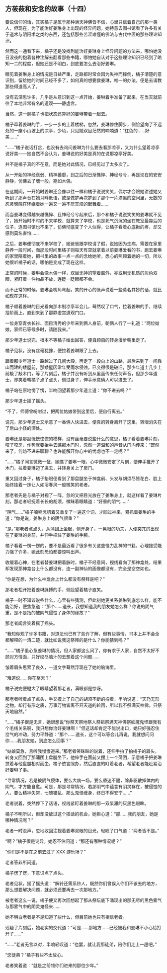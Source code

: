 ## 方莜莜和安念的故事（十四）

要说信仰的话，其实橘子是属于那种满天神佛皆不信，心里只信着自己的那一类人，但现在，为了能治好姜琳身上出现的怪异问题，她特意去图书馆看了许多有关于道术与阴阳术之类的东西，还包括那些苦涩难懂的佛法与古代中医的那些理论知识。

然而这一通看下来，橘子还是没找到能治好姜琳身上怪异问题的方法来，哪怕她没日没夜的抱着各种注解去翻看那些书籍，哪怕她自认对于这些理论知识已经到了略知一二的程度，但她还是不明白，到底要怎么去治好姜琳。

眼见着姜琳身上的情况是日益严重，走路都时常会因为失神而摔倒，橘子清楚的意识到，留给她的时间已经不多了，如何真的想要救姜琳，唯一的办法，便是去请教那些得道高人了。

没有去深思许多，几乎是从意识到这一点开始，姜琳着手准备了起来，在当天就前往了本地非常有名的道观——静虚宫。

当然，这一趟橘子也把状态还算好的姜琳带着一起去。

橘子牵着姜琳的手，一步一步的上着楼梯，忽然，姜琳停住脚步，侧脸望向了不远处的一座小山坡上的凉亭，少顷，只见她双目茫然的喃喃道：“红色的……好美……”

“……”橘子说话打岔，也没有去询问姜琳为什么要去看那凉亭，又为什么望着凉亭说好美——她自然不会认为，姜琳说的好美是真的在说那凉亭好美。

并不是橘子真的不在意，而是她对此情况，已经见过了太多次了。

从一开始的神经衰弱、精神萎靡，到之后的日渐憔悴、神经兮兮，再是现在的安安静静，仿佛丢了魂一般，宛如木偶。

在这期间，一开始时姜琳还会像以往一样和橘子说说笑笑，偶尔才会跟她讲述她又听到了那声音在她耳畔低语，或是做梦再次梦到了那个一片漆黑的空间里，无数的怨灵魂魄在环绕着她一遍又一遍不厌其烦的起舞着……

而当姜琳变得越来越憔悴、且神经兮兮起来后，那个和橘子说说笑笑的姜琳就不见了，她开始时不时的不来学校，就算来了学校，也是死气沉沉的坐在教室最靠后的位子，连图书馆也不来了，仿佛彻底变了个人似得，让橘子看着心底揪的疼，却又感到莫名害怕……

之后，姜琳便彻底不来学校了，她爸爸跟学校请了假，说她因为生病，需要在家里静养一段时间，而那段时间里橘子则每天有空就拿着以前姜琳爱看的书，跑去姜琳的家里陪着她，把书里的故事一点一点的念给她听，悉心的照顾着她的一切，所以她很听橘子的话，哪怕是变成了现在这样。

正常的时候，姜琳会像木偶一样，双目无神的望着窗外，亦或用无机质的灰色双眼，紧盯着一件物品不放，连眨一眨眼都不会。

而不正常的时候，姜琳会嘴角弯起，笑的开心的低声说着一些莫名其妙的话，就比如现在这样。

橘子顺着姜琳的目光看向那木制凉亭半会儿，蓦然叹了口气，拉着姜琳的手，继续拾阶而上，直到来到了那静虚宫道观门口。

一位身穿青衣长衫、面目清秀的少年来到俩人身前，朝俩人行了一礼道：“两位姑娘，家师已等候多时，请随我来。”

那少年道士说完，根本不等橘子给出回答，便自顾自的转身漫步朝里走了。

橘子见状，没有丝毫犹豫，便拉着姜琳跟了上去。

跟着那少年道士一路越过了几间大殿，再走了一段向上的山路，最后来到了一间靠山而建的矮屋前，那矮屋因常年受雨水侵蚀，已变得很是破旧，那少年道士几步上前敲了敲木门，等了片刻后，橘子并没有听到从里面传来任何声音，但那少年道士，却笑着朝橘子点了点头，侧过身子，伸手示意俩人可以进去了。

橘子站在原地愣了愣，半响回望着那少年道士道：“你不进去吗？”

那少年道士摇了摇头。

“不了，师傅曾吩咐过，把两位姑娘带到这里后，便自行离去。”

说完，那少年道士又示意了一番俩人快进去，便真的转身离开了这里，转眼消失在了后山小径的深处。

姜琳还是那副恍恍惚惚的模样，没有丝毫要说些什么的意思，橘子看着姜琳片刻，咬了咬牙，作势就要抬手去瞧那木门时，忽然一道温和的声音从门内传来：“既然来了，何妨不进来聊聊？也许能解开你心中的忧虑也不一定呢？”

“……”橘子闻言微微一怔，她瞧了姜琳一眼，心中微微安定了片刻，便伸手推开了木门，拉着姜琳迈了进去，并转身关上了房门。

重又回过身子，橘子抬眼便看到了那盘腿坐于神龛前、头发与胡须尽皆花白、脸上始终挂着一抹让人如浴春风一般微笑的老者。

那老者先是与橘子对视了一阵，忽的又把目光放在了姜琳身上，就这样看了姜琳片刻，那老者轻抚着长长的胡须，微眯着眼睛道：“好重的阴气……”

“阴气……”橘子喃喃念叨着又重复了一遍这个词，才回过神来，紧抓着姜琳的手道：“你是说，姜琳身上的阴气很重？”

“是。”那老者点点头，从蒲团上坐起，侧开身子，一晃眼的功夫，人便突兀的出现在了姜琳的身前，并伸手把住了姜琳的手腕。

橘子看着一愣一愣的，要不是最近看了很多有关这些怪力乱神的书籍，心理接受能力强了许多，她此刻恐怕都要惊叫出声。

收缓着心神，在老者替姜琳把着脉时，橘子不经意间，视线看向了那神龛处，结果却发现那神龛台上什么都没有，连一副神仙的画像都没有，完全是空空如也。

“你是在想，为什么神龛台上什么都没有祭拜是吧？”

那老者松开把着姜琳脉搏的手，侧脸望着橘子直笑。

橘子一时不知该说些什么，心里有些猜测，但此刻她更关系姜琳到底怎么样，能不能治好，便焦急道：“那个……道长，我想知道我的朋友她怎么样？你说的阴气重，是不是指的被阴气侵蚀了身体的缘故？”

那老者闻言笑着摇了摇头。

“我知你观了许多书籍，对道法也已有了些许了解，但有些事情，书本上并不会全都解释的一清二楚，就比如说我这祭拜的是什么？你能猜到吗？”

“……”橘子虽心急姜琳的情况，但人家都这么问了，你有求于人家，自然不太好不顾对方情面，只好绞尽脑汁的去想着这个问题……

皱着眉头思索了良久，一道文字蓦然浮现在了她的脑海里。

“难道说……你在祭天？”

橘子说完便瞪大了眼睛望着那老者，满眼都是惊讶。

那老者听着点了点头，手又摸上了自己的胡须不断的捋着，半响说道：“天乃无形之物，却行有形之质，万事万物皆离不开天道的轮回，所以我不祭满天神佛，只祭天地自然。”

“……”橘子很是无言，她很想说“你祭天祭地祭人祭祖祭满天神佛祭妖魔鬼怪跟我有个毛线关系啊，我只想你治好姜琳啊！”但这话却肯定不能说出口，她只好强忍住岔气的冲动，努力平静道：“那个……道长，这个可以等会儿再说，我就想问问你……我朋友她，到底怎么回事？”

“姑娘莫急，且听我慢慢道来。”那老者笑眯眯的说着，还伸手拍了拍橘子的肩头，转身又回到了那蒲团上盘腿坐下，他伸手在面前又摆上一个蒲团，示意橘子把姜琳扶着与他盘腿相对而坐，橘子依言照办，然后直直的盯着老者，希望老者能赶紧治好姜琳了事。

“寻常情况，若是被阴气侵体，要么大病一场，要么昏迷不醒，除非驱散掉体内的阴气，才方能自愈。可是，那是寻常情况，若那阴气中蕴含有阴灵存在，被侵蚀的人，要么精神失常，七魄错乱，那么鬼怪缠身，终日不得安宁……”

老者说着，突然停下了话语，视线紧盯着姜琳的那一双呆滞的灰黑色眼眸。

橘子不明所以，但却没放过这个插话的机会，她担心道：“那……我的朋友，她是哪种情况呢？”

老者一时没声，忽地收回注视着姜琳双眼的目光，轻叹了口气道：“两者皆不是。”

“啊？”橘子很是诧异，她忍不住问道：“那还有哪种情况呢？”

“你们是不是在之前去过了 XXX 游乐场？”

老者答非所问道。

橘子愣了愣，下意识点了点头。

老者见状，摇了摇头道：“解铃还需系铃人，既然你们曾误入你们不该去的地方，那么想要解决问题，就必须还要再去一次那地方。”

被老者这么一说，橘子便又再次回想起了那从祭坛底下涌现出的那无尽的黑色雾气与那雾气中的阴灵鬼怪来……

她不明白老者是不是知道了些什么，但目前她也只有相信老者。

迟疑了片刻后，她老实的交代道：“可是……那地方……已经被我和姜琳不小心给打开了……”

“……”老者无言以对，半响轻叹道：“也罢，就让我那徒弟，陪你们走上一趟吧。”

“您徒弟？”橘子有些不太放心。

老者笑着道：“就是之前领你们进来的那位少年。”
